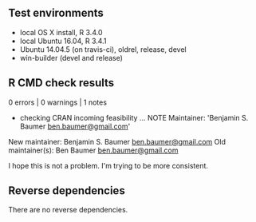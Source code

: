 ## Test environments
* local OS X install, R 3.4.0
* local Ubuntu 16.04, R 3.4.1
* Ubuntu 14.04.5 (on travis-ci), oldrel, release, devel
* win-builder (devel and release)

## R CMD check results

0 errors | 0 warnings | 1 notes

* checking CRAN incoming feasibility ... NOTE
Maintainer: 'Benjamin S. Baumer <ben.baumer@gmail.com>'

New maintainer:
  Benjamin S. Baumer <ben.baumer@gmail.com>
Old maintainer(s):
  Ben Baumer <ben.baumer@gmail.com>

I hope this is not a problem. I'm trying to be more consistent.

## Reverse dependencies

There are no reverse dependencies.

